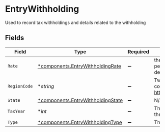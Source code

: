 # EntryWithholding

Used to record tax withholdings and details related to the withholding


## Fields

| Field                                                                                 | Type                                                                                  | Required                                                                              | Description                                                                           | Example                                                                               |
| ------------------------------------------------------------------------------------- | ------------------------------------------------------------------------------------- | ------------------------------------------------------------------------------------- | ------------------------------------------------------------------------------------- | ------------------------------------------------------------------------------------- |
| `Rate`                                                                                | [*components.EntryWithholdingRate](../../models/components/entrywithholdingrate.md)   | :heavy_minus_sign:                                                                    | the rate will be converted to a percentage in the activity description                | {<br/>"value": "0.25"<br/>}                                                           |
| `RegionCode`                                                                          | **string*                                                                             | :heavy_minus_sign:                                                                    | Two character region code, complies with https://cldr.unicode.org/index               | US                                                                                    |
| `State`                                                                               | [*components.EntryWithholdingState](../../models/components/entrywithholdingstate.md) | :heavy_minus_sign:                                                                    | N/A                                                                                   | WA                                                                                    |
| `TaxYear`                                                                             | **int*                                                                                | :heavy_minus_sign:                                                                    | The tax year associated with the withholding                                          | 2024                                                                                  |
| `Type`                                                                                | [*components.EntryWithholdingType](../../models/components/entrywithholdingtype.md)   | :heavy_minus_sign:                                                                    | The type of withholding                                                               | WITHHOLDING                                                                           |